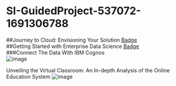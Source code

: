 # SI-GuidedProject-537072-1691306788

##Journey to Cloud: Envisioning Your Solution [Badge](https://www.credly.com/badges/d2295e4c-1bae-4695-b35d-b3ac8704165a/public_url) <br>
##Getting Started with Enterprise Data Science [Badge](https://www.credly.com/badges/8d7e78f7-0694-46fa-864f-13d672e97563/public_url) <br>
###Connect The Data With IBM Cognos <br>
![image](https://github.com/smartinternz02/SI-GuidedProject-537072-1691306788/assets/38531342/ce497a41-a593-4707-af99-0c727e712b20)





Unveiling the Virtual Classroom: An In-depth Analysis of the Online Education System
![image](https://github.com/smartinternz02/SI-GuidedProject-537072-1691306788/assets/38531342/91db8d0b-8c58-47cd-a00a-47fe03d71682)
